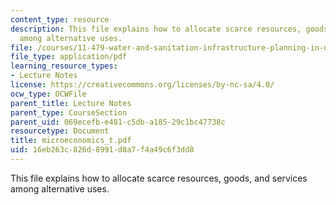 ```yaml
---
content_type: resource
description: This file explains how to allocate scarce resources, goods, and services
  among alternative uses.
file: /courses/11-479-water-and-sanitation-infrastructure-planning-in-developing-countries-spring-2005/16eb263c826d8991d8a7f4a49c6f3dd8_microeconomics_t.pdf
file_type: application/pdf
learning_resource_types:
- Lecture Notes
license: https://creativecommons.org/licenses/by-nc-sa/4.0/
ocw_type: OCWFile
parent_title: Lecture Notes
parent_type: CourseSection
parent_uid: 069ecefb-e481-c5db-a185-29c1bc47738c
resourcetype: Document
title: microeconomics_t.pdf
uid: 16eb263c-826d-8991-d8a7-f4a49c6f3dd8
---
```

This file explains how to allocate scarce resources, goods, and services among alternative uses.